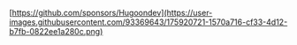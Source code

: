 [https://github.com/sponsors/Hugoondev](https://user-images.githubusercontent.com/93369643/175920721-1570a716-cf33-4d12-b7fb-0822ee1a280c.png)

